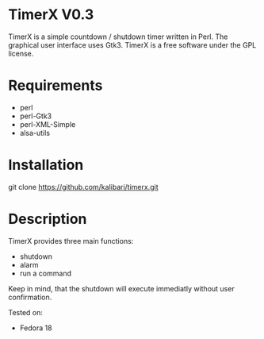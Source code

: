 TimerX V0.3
======
TimerX is a simple countdown / shutdown timer written in Perl. The graphical user interface uses Gtk3. TimerX is a free software under the GPL license. 


Requirements
======
- perl
- perl-Gtk3
- perl-XML-Simple
- alsa-utils


Installation
======
git clone https://github.com/kalibari/timerx.git


Description
======
TimerX provides three main functions:
- shutdown
- alarm
- run a command

Keep in mind, that the shutdown will execute immediatly without user confirmation.


Tested on:
- Fedora 18
